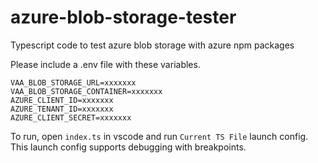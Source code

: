 # azure-blob-storage-tester
Typescript code to test azure blob storage with azure npm packages

Please include a .env file with these variables.
```
VAA_BLOB_STORAGE_URL=xxxxxxx
VAA_BLOB_STORAGE_CONTAINER=xxxxxxx
AZURE_CLIENT_ID=xxxxxxx
AZURE_TENANT_ID=xxxxxxx
AZURE_CLIENT_SECRET=xxxxxxx
```

To run, open `index.ts` in vscode and run `Current TS File` launch config.
This launch config supports debugging with breakpoints.
